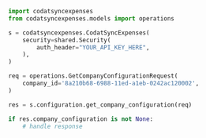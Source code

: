 <!-- Start SDK Example Usage -->
```python
import codatsyncexpenses
from codatsyncexpenses.models import operations

s = codatsyncexpenses.CodatSyncExpenses(
    security=shared.Security(
        auth_header="YOUR_API_KEY_HERE",
    ),
)

req = operations.GetCompanyConfigurationRequest(
    company_id='8a210b68-6988-11ed-a1eb-0242ac120002',
)

res = s.configuration.get_company_configuration(req)

if res.company_configuration is not None:
    # handle response
```
<!-- End SDK Example Usage -->